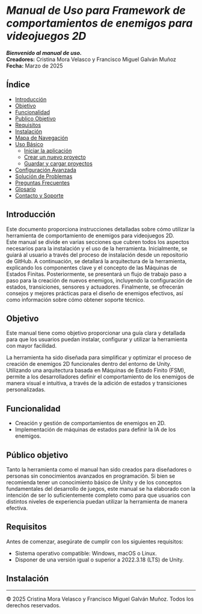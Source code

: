 # ***Manual de Uso para Framework de comportamientos de enemigos para videojuegos 2D***
***Bienvenido al manual de uso.***  
**Creadores:** Cristina Mora Velasco y Francisco Miguel Galván Muñoz  
**Fecha:** Marzo de 2025

## Índice
- [Introducción](#introducción)
- [Objetivo](#objetivo)
- [Funcionalidad](#funcionalidad)
- [Publico Objetivo](#Público-objetivo)
- [Requisitos](#requisitos)
- [Instalación](#instalación)
- [Mapa de Navegación](#mapa-de-navegación)
- [Uso Básico](#uso-básico)
  - [Iniciar la aplicación](#iniciar-la-aplicación)
  - [Crear un nuevo proyecto](#crear-un-nuevo-proyecto)
  - [Guardar y cargar proyectos](#guardar-y-cargar-proyectos)
- [Configuración Avanzada](#configuración-avanzada)
- [Solución de Problemas](#solución-de-problemas)
- [Preguntas Frecuentes](#preguntas-frecuentes)
- [Glosario](#glosario)
- [Contacto y Soporte](#contacto-y-soporte)

## Introducción
Este documento proporciona instrucciones detalladas sobre cómo utilizar la herramienta de comportamiento de enemigos para videojuegos 2D.  
Este manual se divide en varias secciones que cubren todos los aspectos necesarios para la instalación y el uso de la herramienta. Inicialmente, se guiará al usuario a través del proceso de instalación desde un repositorio de GitHub. A continuación, se detallará la arquitectura de la herramienta, explicando los componentes clave y el concepto de las Máquinas de Estados Finitas. Posteriormente, se presentará un flujo de trabajo paso a paso para la creación de nuevos enemigos, incluyendo la configuración de estados, transiciones, sensores y actuadores. Finalmente, se ofrecerán consejos y mejores prácticas para el diseño de enemigos efectivos, así como información sobre cómo obtener soporte técnico.

## Objetivo 
Este manual tiene como objetivo proporcionar una guía clara y detallada para que los usuarios puedan instalar, configurar y utilizar la herramienta con mayor facilidad.  

La herramienta ha sido diseñada para simplificar y optimizar el proceso de creación de enemigos 2D funcionales dentro del entorno de Unity. Utilizando una arquitectura basada en Máquinas de Estado Finito (FSM), permite a los desarrolladores definir el comportamiento de los enemigos de manera visual e intuitiva, a través de la adición de estados y transiciones personalizadas.


## Funcionalidad
- Creación y gestión de comportamientos de enemigos en 2D.
- Implementación de máquinas de estados para definir la IA de los enemigos.

## Público objetivo
Tanto la herramienta como el manual han sido creados para diseñadores o personas sin conocimientos avanzados en programación. Si bien se recomienda tener un conocimiento básico de Unity y de los conceptos fundamentales del desarrollo de juegos, este manual se ha elaborado con la intención de ser lo suficientemente completo como para que usuarios con distintos niveles de experiencia puedan utilizar la herramienta de manera efectiva.

## Requisitos
Antes de comenzar, asegúrate de cumplir con los siguientes requisitos:
- Sistema operativo compatible: Windows, macOS o Linux.  
- Disponer de una versión igual o superior a 2022.3.18 (LTS) de Unity.

## Instalación


---
© 2025 Cristina Mora Velasco y Francisco Miguel Galván Muñoz. Todos los derechos reservados.
